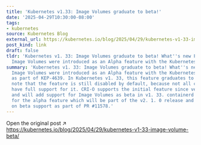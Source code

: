 ```yaml
---
title: 'Kubernetes v1.33: Image Volumes graduate to beta!'
date: '2025-04-29T10:30:00-08:00'
tags:
- kubernetes
source: Kubernetes Blog
external_url: https://kubernetes.io/blog/2025/04/29/kubernetes-v1-33-image-volume-beta/
post_kind: link
draft: false
tldr: 'Kubernetes v1. 33: Image Volumes graduate to beta! What''s new Further reading
  Image Volumes were introduced as an Alpha feature with the Kubernetes v1.'
summary: 'Kubernetes v1. 33: Image Volumes graduate to beta! What''s new Further reading
  Image Volumes were introduced as an Alpha feature with the Kubernetes v1. 31 release
  as part of KEP-4639. In Kubernetes v1. 33, this feature graduates to beta. Please
  note that the feature is still disabled by default, because not all container runtimes
  have full support for it. CRI-O supports the initial feature since version v1. 31
  and will add support for Image Volumes as beta in v1. 33. containerd merged support
  for the alpha feature which will be part of the v2. 1. 0 release and is working
  on beta support as part of PR #11578.'
---
```

Open the original post ↗ https://kubernetes.io/blog/2025/04/29/kubernetes-v1-33-image-volume-beta/
